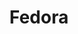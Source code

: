 ---
layout: item
title: Fedora
item-id: 11990
datatable: true
id: 11990
name: "Fedora"
members: true
lowalch: 120
highalch: 180
examine: "Makes you look fedorable."
monsters:
  - id: 6618
    name: "Crazy archaeologist"
    members: true
    combat_level: 204
    wiki_url: "https://oldschool.runescape.wiki/w/Crazy_archaeologist"
    drops:
      - quantity: "1"
        rarity: 0.0078125
    image: ""
---